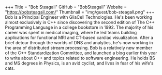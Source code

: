 +++
Title = "Bob Steagall"
GitHub = "BobSteagall"
Website = "https://bobsteagall.com/"
Thumbnail = "img/guest/bob-steagall.png"
+++
Bob is a Principal Engineer with GliaCell Technologies.  He's been working almost exclusively in C++ since discovering the second edition of The C++ Programming Language in a college bookstore in 1992. The majority of his career was spent in medical imaging, where he led teams building applications for functional MRI and CT-based cardiac visualization. After a brief detour through the worlds of DNS and analytics, he's now working in the area of distributed stream processing. Bob is a relatively new member of the C++ Standardization Committee, and launched a blog earlier this year to write about C++ and topics related to software engineering. He holds BS and MS degrees in Physics, is an avid cyclist, and lives in fear of his wife's cats.